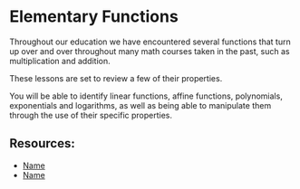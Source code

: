# Elementary Functions

Throughout our education we have encountered several functions that turn up over and over throughout many math courses taken in the past, such as multiplication and addition.

These lessons are set to review a few of their properties.

You will be able to identify linear functions, affine functions, polynomials, exponentials and logarithms, as well as being able to manipulate them through the use of their specific properties.

## Resources:
- [Name](Address)
- [Name](Address)
